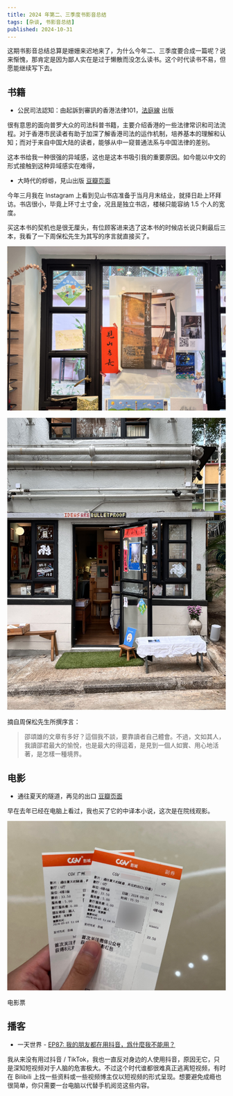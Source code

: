 ```yaml
---
title: 2024 年第二、三季度书影音总结
tags: [杂谈, 书影音总结]
published: 2024-10-31
---
```



这期书影音总结总算是姗姗来迟地来了，为什么今年二、三季度要合成一篇呢？说来惭愧，那肯定是因为鄙人实在是过于懒散而没怎么读书。这个时代读书不易，但愿能继续写下去。




## 书籍

- 公民司法認知：由起訴到審訊的香港法律101，[法庭線](https://thewitnesshk.com/%E5%85%AC%E6%B0%91%E5%8F%B8%E6%B3%95%E8%AA%8D%E7%9F%A5-%E9%8A%B7%E5%94%AE%E6%B8%A0%E9%81%93%E5%85%A7%E5%AE%B9%E7%B0%A1%E4%BB%8B%E5%8F%8A%E8%A9%A6%E8%AE%80/) 出版

很有意思的面向普罗大众的司法科普书籍，主要介绍香港的一些法律常识和司法流程。对于香港市民读者有助于加深了解香港司法的运作机制，培养基本的理解和认知；而对于来自中国大陆的读者，能够从中一窥普通法系与中国法律的差别。

这本书给我一种很强的异域感，这也是这本书吸引我的重要原因。如今能以中文的形式接触到这种异域感实在难得，

- 大時代的蜉蝣，見山出版	[豆瓣页面](https://book.douban.com/subject/35818946/)

今年三月我在 Instagram 上看到见山书店准备于当月月末结业，就择日赴上环拜访。书店很小，毕竟上环寸土寸金，况且是独立书店，楼梯只能容纳 1.5 个人的宽度。

买这本书的契机也是很无厘头，有位顾客进来选了这本书的时候店长说只剩最后三本，我看了一下周保松先生为其写的序言就直接买了。

![见山书店一楼](./2024S2MR/IMG_9138.jpg)



![见山书店门口](./2024S2MR/IMG_9139.jpg)





摘自周保松先生所撰序言：

> 邵頌雄的文章有多好？這個我不談，要靠讀者自己體會。不過，文如其人，我讀邵君最大的愉悅，也是最大的得這着，是見到一個人如實、用心地活著，是怎樣一種境界。







## 电影

- 通往夏天的隧道，再见的出口	[豆瓣页面](https://movie.douban.com/subject/35705627/)

早在去年已经在电脑上看过，我也买了它的中译本小说，这次是在院线观影。

![](./2024S2MR/IMG_1616.JPG)

电影票



## 播客

- 一天世界 - [EP87: 我的朋友都在用抖音，爲什麼我不能用？](https://yitianshijie.net/episodes/87)

我从来没有用过抖音 / TikTok，我也一直反对身边的人使用抖音，原因无它，只是深知短视频对于人脑的危害极大。不过这个时代谁都很难真正逃离短视频，有时在 Bilibili 上找一些资料或一些视频博主仅以短视频的形式呈现。想要避免成瘾也很简单，你只需要一台电脑以代替手机阅览这些内容。
